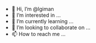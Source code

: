 - 👋 Hi, I’m @lgiman
- 👀 I’m interested in ...
- 🌱 I’m currently learning ...
- 💞️ I’m looking to collaborate on ...
- 📫 How to reach me ...

<!---

import matplotlib.pyplot as plt
import pandas as pd
import pylab as pl
import numpy as np

#import file
df = pd.read_excel (r'D:\Other\Dars\Thesis\Down Grade to MSC\Data\Small\bOTH\small clear sample\small_clear_cleaned.xlsx')
df.head(6)
#OR
df = pd.read_csv("FuelConsumption.csv")
df.head(6)


#Subset a new data file
cdf = df[['treeid','site','bloc','family','ACA','category','RPC','moe','mor','den']]
cdf.head(9)
cdf.describe()

###### choose part of data as train and test
msk = np.random.rand(len(df)) < 0.8
train = cdf[msk]
test = cdf[~msk] # ~ not msk

################ Simple Regression Model
plt.scatter(train.Dens, train.MOE,  color='blue')
plt.xlabel("D")
plt.ylabel("MOE")
plt.show()

#####Using sklearn package to model data and obtain Tetha

from sklearn import linear_model
regr = linear_model.LinearRegression()
train_x = np.asanyarray(train[['Dens']])
train_y = np.asanyarray(train[['MOE']])
regr.fit (train_x, train_y)
# The coefficients
print ('Coefficients: ', regr.coef_)   #tetha 1
print ('Intercept: ',regr.intercept_)  #tetha 0

# plot plus regression line
plt.scatter(train.Dens, train.MOE,  color='blue')
plt.plot(train_x, regr.coef_[0][0]*train_x + regr.intercept_[0], '-r')
plt.xlabel("D")
plt.ylabel("MOE")

#### test data
from sklearn.metrics import r2_score
test_x = np.asanyarray(test[['Dens']])
test_y = np.asanyarray(test[['MOE']])
test_y_ = regr.predict(test_x)

print("Mean absolute error: %.2f" % np.mean(np.absolute(test_y_ - test_y)))
print("Residual sum of squares (MSE): %.2f" % np.mean((test_y_ - test_y) ** 2))
print("R2-score: %.2f" % r2_score(test_y , test_y_) )



###### Multi regression
from sklearn import linear_model
regr = linear_model.LinearRegression()
x = np.asanyarray(train[['ENGINESIZE', 'CYLINDERS','FUELCONSUMPTION_COMB']])
y = np.asanyarray(train[['CO2EMISSIONS']])
regr.fit (x, y)
# The coefficients
print ('Coefficients: ', regr.coef_) 
print ('Intercept: ',regr.intercept_) 

y_hat = regr.predict(test[['ENGINESIZE', 'CYLINDERS','FUELCONSUMPTION_COMB']])
x = np.asanyarray(test[['ENGINESIZE', 'CYLINDERS','FUELCONSUMPTION_COMB']])
y = np.asanyarray(test[['CO2EMISSIONS']])
print("Residual sum of squares: %.2f"
      % np.mean((y_hat - y)**2))
print('Variance dcore: %.2f' % regr.score(x,y))
# Variance score : 1 is perfect prediction



